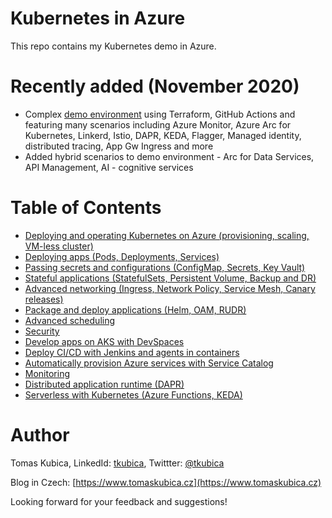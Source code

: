 # Kubernetes in Azure
This repo contains my Kubernetes demo in Azure.

# Recently added (November 2020)
- Complex [demo environment](demo/README.md) using Terraform, GitHub Actions and featuring many scenarios including Azure Monitor, Azure Arc for Kubernetes, Linkerd, Istio, DAPR, KEDA, Flagger, Managed identity, distributed tracing, App Gw Ingress and more
- Added hybrid scenarios to demo environment - Arc for Data Services, API Management, AI - cognitive services

# Table of Contents
- [Deploying and operating Kubernetes on Azure (provisioning, scaling, VM-less cluster)](docs/aks.md)
- [Deploying apps (Pods, Deployments, Services)](docs/apps.md)
- [Passing secrets and configurations (ConfigMap, Secrets, Key Vault)](docs/configurations.md)
- [Stateful applications (StatefulSets, Persistent Volume, Backup and DR)](docs/stateful.md)
- [Advanced networking (Ingress, Network Policy, Service Mesh, Canary releases)](docs/networking.md)
- [Package and deploy applications (Helm, OAM, RUDR)](docs/packaging.md)
- [Advanced scheduling](docs/scheduling.md)
- [Security](docs/security.md)
- [Develop apps on AKS with DevSpaces](docs/devspaces.md)
- [Deploy CI/CD with Jenkins and agents in containers](docs/jenkins.md)
- [Automatically provision Azure services with Service Catalog](docs/servicecatalog.md)
- [Monitoring](docs/monitoring.md)
- [Distributed application runtime (DAPR)](docs/dapr.md)
- [Serverless with Kubernetes (Azure Functions, KEDA)](docs/keda.md)


# Author
Tomas Kubica, LinkedId: [tkubica](linkedin.com/in/tkubica), Twittter: [@tkubica](https://twitter.com/tkubica)

Blog in Czech: [https://www.tomaskubica.cz](https://www.tomaskubica.cz)

Looking forward for your feedback and suggestions!